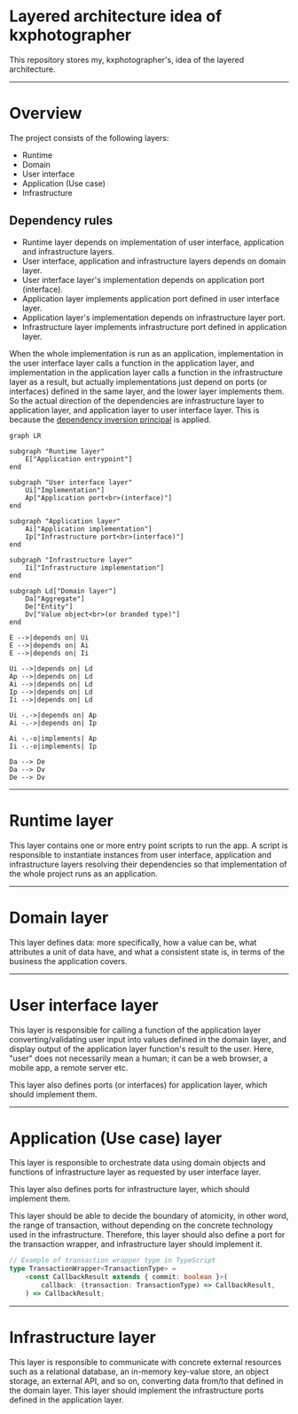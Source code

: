 # Layered architecture idea of kxphotographer

This repository stores my, kxphotographer's, idea of the layered architecture.

---

# Overview

The project consists of the following layers:

- Runtime
- Domain
- User interface
- Application (Use case)
- Infrastructure

## Dependency rules

- Runtime layer depends on implementation of user interface, application and infrastructure layers.
- User interface, application and infrastructure layers depends on domain layer.
- User interface layer's implementation depends on application port (interface).
- Application layer implements application port defined in user interface layer.
- Application layer's implementation depends on infrastructure layer port.
- Infrastructure layer implements infrastructure port defined in application layer.

When the whole implementation is run as an application, implementation in the user interface layer calls a function in the application layer, and implementation in the application layer calls a function in the infrastructure layer as a result, but actually implementations just depend on ports (or interfaces) defined in the same layer, and the lower layer implements them. So the actual direction of the dependencies are infrastructure layer to application layer, and application layer to user interface layer. This is because the [dependency inversion principal](https://en.wikipedia.org/wiki/Dependency_inversion_principle) is applied.

```mermaid
graph LR

subgraph "Runtime layer"
    E["Application entrypoint"]
end

subgraph "User interface layer"
    Ui["Implementation"]
    Ap["Application port<br>(interface)"]
end

subgraph "Application layer"
    Ai["Application implementation"]
    Ip["Infrastructure port<br>(interface)"]
end

subgraph "Infrastructure layer"
    Ii["Infrastructure implementation"]
end

subgraph Ld["Domain layer"]
    Da["Aggregate"]
    De["Entity"]
    Dv["Value object<br>(or branded type)"]
end

E -->|depends on| Ui
E -->|depends on| Ai
E -->|depends on| Ii

Ui -->|depends on| Ld
Ap -->|depends on| Ld
Ai -->|depends on| Ld
Ip -->|depends on| Ld
Ii -->|depends on| Ld

Ui -.->|depends on| Ap
Ai -.->|depends on| Ip

Ai -.-o|implements| Ap
Ii -.-o|implements| Ip

Da --> De
Da --> Dv
De --> Dv
```

---

# Runtime layer

This layer contains one or more entry point scripts to run the app. A script is responsible to instantiate instances from user interface, application and infrastructure layers resolving their dependencies so that implementation of the whole project runs as an application.

---

# Domain layer

This layer defines data: more specifically, how a value can be, what attributes a unit of data have, and what a consistent state is, in terms of the business the application covers.

---

# User interface layer

This layer is responsible for calling a function of the application layer converting/validating user input into values defined in the domain layer, and display output of the application layer function's result to the user. Here, "user" does not necessarily mean a human; it can be a web browser, a mobile app, a remote server etc.

This layer also defines ports (or interfaces) for application layer, which should implement them.

---

# Application (Use case) layer

This layer is responsible to orchestrate data using domain objects and functions of infrastructure layer as requested by user interface layer.

This layer also defines ports for infrastructure layer, which should implement them.

This layer should be able to decide the boundary of atomicity, in other word, the range of transaction, without depending on the concrete technology used in the infrastructure. Therefore, this layer should also define a port for the transaction wrapper, and infrastructure layer should implement it.

```ts
// Example of transaction wrapper type in TypeScript
type TransactionWrapper<TransactionType> =
    <const CallbackResult extends { commit: boolean }>(
        callback: (transaction: TransactionType) => CallbackResult,
    ) => CallbackResult;
```

---

# Infrastructure layer

This layer is responsible to communicate with concrete external resources such as a relational database, an in-memory key-value store, an object storage, an external API, and so on, converting data from/to that defined in the domain layer. This layer should implement the infrastructure ports defined in the application layer.
